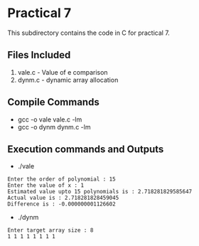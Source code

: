 # Practical 7

This subdirectory contains the code in C for practical 7.

## Files Included
1. vale.c  - Value of e comparison
2. dynm.c -  dynamic array allocation

## Compile Commands

* gcc -o vale vale.c -lm
* gcc -o dynm dynm.c -lm


## Execution commands and Outputs

* ./vale

```
Enter the order of polynomial : 15
Enter the value of x : 1
Estimated value upto 15 polynomials is : 2.718281829585647
Actual value is : 2.718281828459045
Difference is : -0.000000001126602

```

* ./dynm

```
Enter target array size : 8
1 1 1 1 1 1 1 1
```
